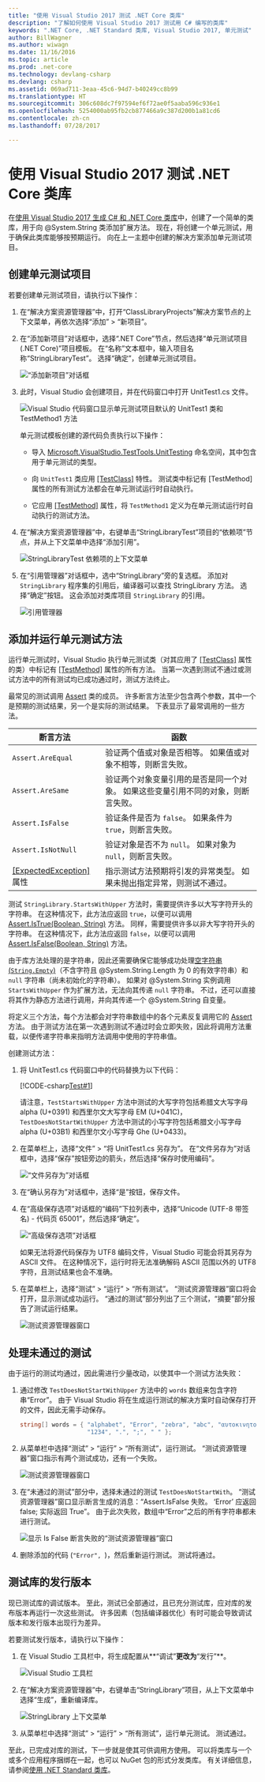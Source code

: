 ```yaml
---
title: "使用 Visual Studio 2017 测试 .NET Core 类库"
description: "了解如何使用 Visual Studio 2017 测试用 C# 编写的类库"
keywords: ".NET Core, .NET Standard 类库, Visual Studio 2017, 单元测试"
author: BillWagner
ms.author: wiwagn
ms.date: 11/16/2016
ms.topic: article
ms.prod: .net-core
ms.technology: devlang-csharp
ms.devlang: csharp
ms.assetid: 069ad711-3eaa-45c6-94d7-b40249cc8b99
ms.translationtype: HT
ms.sourcegitcommit: 306c608dc7f97594ef6f72ae0f5aaba596c936e1
ms.openlocfilehash: 5254000ab95fb2cb877466a9c387d200b1a81cd6
ms.contentlocale: zh-cn
ms.lasthandoff: 07/28/2017

---
```


# <a name="testing-a-class-library-with-net-core-in-visual-studio-2017"></a>使用 Visual Studio 2017 测试 .NET Core 类库

在[使用 Visual Studio 2017 生成 C# 和 .NET Core 类库](library-with-visual-studio.md)中，创建了一个简单的类库，用于向 @System.String 类添加扩展方法。 现在，将创建一个单元测试，用于确保此类库能够按预期运行。 向在上一主题中创建的解决方案添加单元测试项目。

## <a name="creating-a-unit-test-project"></a>创建单元测试项目

若要创建单元测试项目，请执行以下操作：

1. 在“解决方案资源管理器”中，打开“ClassLibraryProjects”解决方案节点的上下文菜单，再依次选择“添加” > “新项目”。

   <!-- Need a VS 2017 version  [!NOTE] In addition to a Unit Test project, you can also use Visual Studio to create an xUnit test project for .NET Core. For a walkthrough that includes an xUnit test project, see [Getting started with .NET Core on Windows, using Visual Studio 2015](../../core/tutorials/using-on-windows.md). --> 

1. 在“添加新项目”对话框中，选择“.NET Core”节点，然后选择“单元测试项目(.NET Core)”项目模板。 在“名称”文本框中，输入项目名称“StringLibraryTest”。 选择“确定”，创建单元测试项目。

   ![“添加新项目”对话框](./media/testing-library-with-visual-studio/testproject.png)

1. 此时，Visual Studio 会创建项目，并在代码窗口中打开 UnitTest1.cs 文件。

   ![Visual Studio 代码窗口显示单元测试项目默认的 UnitTest1 类和 TestMethod1 方法](./media/testing-library-with-visual-studio/unittestwindow.png)

   单元测试模板创建的源代码负责执行以下操作：

   * 导入 [Microsoft.VisualStudio.TestTools.UnitTesting](https://msdn.microsoft.com/library/microsoft.visualstudio.testtools.unittesting.aspx) 命名空间，其中包含用于单元测试的类型。

   * 向 `UnitTest1` 类应用 [\[TestClass\]](https://msdn.microsoft.com/library/microsoft.visualstudio.testtools.unittesting.testclassattribute.aspx) 特性。 测试类中标记有 \[TestMethod\] 属性的所有测试方法都会在单元测试运行时自动执行。

   * 它应用 [\[TestMethod\]](https://msdn.microsoft.com/library/microsoft.visualstudio.testtools.unittesting.testmethodattribute.aspx) 属性，将 `TestMethod1` 定义为在单元测试运行时自动执行的测试方法。

1. 在“解决方案资源管理器”中，右键单击“StringLibraryTest”项目的“依赖项”节点，并从上下文菜单中选择“添加引用”。

   ![StringLibraryTest 依赖项的上下文菜单](./media/testing-library-with-visual-studio/addreference.png)

1. 在“引用管理器”对话框中，选中“StringLibrary”旁的复选框。 添加对 `StringLibrary` 程序集的引用后，编译器可以查找 StringLibrary 方法。 选择“确定”按钮。 这会添加对类库项目 `StringLibrary` 的引用。

   ![引用管理器](./media/testing-library-with-visual-studio/referencemanager.png)

## <a name="adding-and-running-unit-test-methods"></a>添加并运行单元测试方法

运行单元测试时，Visual Studio 执行单元测试类（对其应用了 [\[TestClass\]](https://msdn.microsoft.com/library/microsoft.visualstudio.testtools.unittesting.testclassattribute.aspx) 属性的类）中标记有 [\[TestMethod\]](https://msdn.microsoft.com/library/microsoft.visualstudio.testtools.unittesting.testmethodattribute.aspx) 属性的所有方法。 当第一次遇到测试不通过或测试方法中的所有测试均已成功通过时，测试方法终止。

最常见的测试调用 [Assert](https://msdn.microsoft.com/library/microsoft.visualstudio.testtools.unittesting.assert.aspx) 类的成员。 许多断言方法至少包含两个参数，其中一个是预期的测试结果，另一个是实际的测试结果。 下表显示了最常调用的一些方法。

断言方法 | 函数
--- | ---
`Assert.AreEqual` | 验证两个值或对象是否相等。 如果值或对象不相等，则断言失败。
`Assert.AreSame` | 验证两个对象变量引用的是否是同一个对象。 如果这些变量引用不同的对象，则断言失败。
`Assert.IsFalse` | 验证条件是否为 `false`。 如果条件为 `true`，则断言失败。
`Assert.IsNotNull` | 验证对象是否不为 `null`。 如果对象为 `null`，则断言失败。
[\[ExpectedException\]](https://msdn.microsoft.com/library/microsoft.visualstudio.testtools.unittesting.expectedexceptionattribute.aspx) 属性 | 指示测试方法预期将引发的异常类型。 如果未抛出指定异常，则测试不通过。

测试 `StringLibrary.StartsWithUpper` 方法时，需要提供许多以大写字符开头的字符串。 在这种情况下，此方法应返回 `true`，以便可以调用 [Assert.IsTrue(Boolean, String)](https://msdn.microsoft.com/library/ms243754.aspx) 方法。 同样，需要提供许多以非大写字符开头的字符串。 在这种情况下，此方法应返回 `false`，以便可以调用 [Assert.IsFalse(Boolean, String)](https://msdn.microsoft.com/library/ms243805.aspx) 方法。

由于库方法处理的是字符串，因此还需要确保它能够成功处理[空字符串 (`String.Empty`)](xref:System.String.Empty)（不含字符且 @System.String.Length 为 0 的有效字符串）和 `null` 字符串（尚未初始化的字符串）。 如果对 @System.String 实例调用 `StartsWithUpper` 作为扩展方法，无法向其传递 `null` 字符串。 不过，还可以直接将其作为静态方法进行调用，并向其传递一个 @System.String 自变量。

将定义三个方法，每个方法都会对字符串数组中的各个元素反复调用它的 [Assert](https://msdn.microsoft.com/library/microsoft.visualstudio.testtools.unittesting.assert.aspx) 方法。 由于测试方法在第一次遇到测试不通过时会立即失败，因此将调用方法重载，以便传递字符串来指明方法调用中使用的字符串值。

创建测试方法：

1. 将 UnitTest1.cs 代码窗口中的代码替换为以下代码：

   [!CODE-csharp[Test#1](../../../samples/snippets/csharp/getting_started/with_visual_studio_2017/testlib1.cs#1)]

   请注意，`TestStartsWithUpper` 方法中测试的大写字符包括希腊文大写字母 alpha (U+0391) 和西里尔文大写字母 EM (U+041C)，`TestDoesNotStartWithUpper` 方法中测试的小写字符包括希腊文小写字母 alpha (U+03B1) 和西里尔文小写字母 Ghe (U+0433)。

1. 在菜单栏上，选择“文件” > “将 UnitTest1.cs 另存为”。 在“文件另存为”对话框中，选择“保存”按钮旁边的箭头，然后选择“保存时使用编码”。

   ![“文件另存为”对话框](./media/testing-library-with-visual-studio/savefileas.png)

1. 在“确认另存为”对话框中，选择“是”按钮，保存文件。

1. 在“高级保存选项”对话框的“编码”下拉列表中，选择“Unicode (UTF-8 带签名) - 代码页 65001”，然后选择“确定”。

   ![“高级保存选项”对话框](./media/testing-library-with-visual-studio/advancedsaveoptions.png)

   如果无法将源代码保存为 UTF8 编码文件，Visual Studio 可能会将其另存为 ASCII 文件。 在这种情况下，运行时将无法准确解码 ASCII 范围以外的 UTF8 字符，且测试结果也会不准确。

1. 在菜单栏上，选择“测试” > “运行” > “所有测试”。 “测试资源管理器”窗口将会打开，显示测试成功运行。 “通过的测试”部分列出了三个测试，“摘要”部分报告了测试运行结果。

   ![测试资源管理器窗口](./media/testing-library-with-visual-studio/firsttest.png)

## <a name="handling-test-failures"></a>处理未通过的测试

由于运行的测试均通过，因此需进行少量改动，以使其中一个测试方法失败：

1. 通过修改 `TestDoesNotStartWithUpper` 方法中的 `words` 数组来包含字符串“Error”。 由于 Visual Studio 将在生成运行测试的解决方案时自动保存打开的文件，因此无需手动保存。

   ```csharp
   string[] words = { "alphabet", "Error", "zebra", "abc", "αυτοκινητοβιομηχανία", "государство",
                      "1234", ".", ";", " " };
   ```

1. 从菜单栏中选择“测试” > “运行” > “所有测试”，运行测试。 “测试资源管理器”窗口指示有两个测试成功，还有一个失败。

   ![测试资源管理器窗口](./media/testing-library-with-visual-studio/failedtest.png)

1. 在“未通过的测试”部分中，选择未通过的测试 `TestDoesNotStartWith`。 “测试资源管理器”窗口显示断言生成的消息：“Assert.IsFalse 失败。 ‘Error’ 应返回 false; 实际返回 True”。 由于此次失败，数组中“Error”之后的所有字符串都未进行测试。

   ![显示 Is False 断言失败的“测试资源管理器”窗口](./media/testing-library-with-visual-studio/failedtestdetail.png)

1. 删除添加的代码 (`"Error", `)，然后重新运行测试。 测试将通过。

## <a name="testing-the-release-version-of-the-library"></a>测试库的发行版本

现已测试库的调试版本。 至此，测试已全部通过，且已充分测试库，应对库的发布版本再运行一次这些测试。 许多因素（包括编译器优化）有时可能会导致调试版本和发行版本出现行为差异。

若要测试发行版本，请执行以下操作：

1. 在 Visual Studio 工具栏中，将生成配置从**“调试”**更改为**“发行”**。

   ![Visual Studio 工具栏](./media/testing-library-with-visual-studio/toolbar.png)

1. 在“解决方案资源管理器”中，右键单击“StringLibrary”项目，从上下文菜单中选择“生成”，重新编译库。

   ![StringLibrary 上下文菜单](./media/testing-library-with-visual-studio/buildlibrary.png)

1. 从菜单栏中选择“测试” > “运行” > “所有测试”，运行单元测试。 测试通过。

至此，已完成对库的测试，下一步就是使其可供调用方使用。 可以将类库与一个或多个应用程序捆绑在一起，也可以 NuGet 包的形式分发类库。 有关详细信息，请参阅[使用 .NET Standard 类库](./consuming-library-with-visual-studio.md)。

